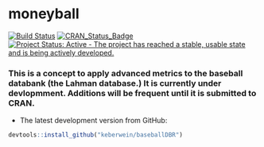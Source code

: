 <!-- README.md is generated from README.Rmd. Please edit that file -->
moneyball
=========

[![Build Status](https://travis-ci.org/keberwein/moneyball.png?branch=master)](https://travis-ci.org/keberwein/baseballDBR) [![CRAN\_Status\_Badge](http://www.r-pkg.org/badges/version/moneyball)](http://www.r-pkg.org/badges/version/baseballDBR) [![Project Status: Active - The project has reached a stable, usable state and is being actively developed.](http://www.repostatus.org/badges/latest/concept.svg)](http://www.repostatus.org/#concept)

### This is a concept to apply advanced metrics to the baseball databank (the Lahman database.) It is currently under devlopmment. Additions will be frequent until it is submitted to CRAN.

-   The latest development version from GitHub:

``` r
devtools::install_github("keberwein/baseballDBR")
```
